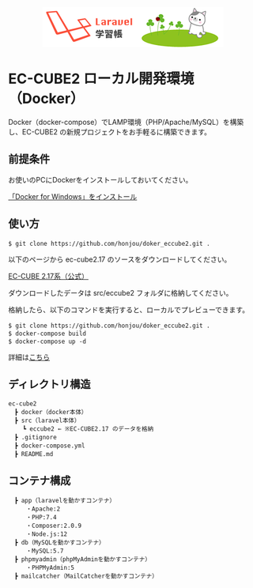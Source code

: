 <p align="center"><img src="https://raw.githubusercontent.com/honjou/docker_practice/images/logo.png"></p>

# EC-CUBE2 ローカル開発環境（Docker）

Docker（docker-compose）でLAMP環境（PHP/Apache/MySQL）を構築し、EC-CUBE2 の新規プロジェクトをお手軽るに構築できます。

## 前提条件

お使いのPCにDockerをインストールしておいてください。

[「Docker for Windows」をインストール](https://laraweb.net/environment/6402/)

## 使い方

```
$ git clone https://github.com/honjou/doker_eccube2.git .
```

以下のページから ec-cube2.17 のソースをダウンロードしてください。

[EC-CUBE 2.17系（公式）](https://github.com/EC-CUBE/ec-cube2)

ダウンロードしたデータは src/eccube2 フォルダに格納してください。

格納したら、以下のコマンドを実行すると、ローカルでプレビューできます。

```
$ git clone https://github.com/honjou/doker_eccube2.git .
$ docker-compose build
$ docker-compose up -d
```

詳細は[こちら](#)

## ディレクトリ構造

```
ec-cube2
　┣ docker（docker本体）
　┣ src（laravel本体）
    ┗ eccube2 ← ※EC-CUBE2.17 のデータを格納
　┣ .gitignore
　┣ docker-compose.yml
　┣ README.md
```

## コンテナ構成

```
　┣ app（laravelを動かすコンテナ）
　　　・Apache:2
　　　・PHP:7.4
　　　・Composer:2.0.9
     ・Node.js:12
　┣ db（MySQLを動かすコンテナ）
　　　・MySQL:5.7
　┣ phpmyadmin（phpMyAdminを動かすコンテナ）
　　　・PHPMyAdmin:5
　┣ mailcatcher（MailCatcherを動かすコンテナ）
```